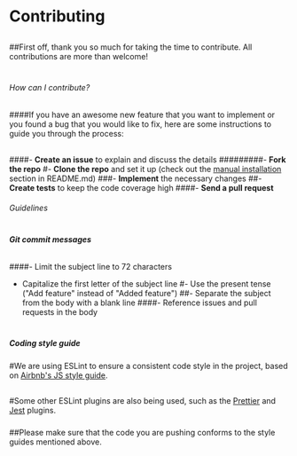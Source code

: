 # Contributing
##
##First off, thank you so much for taking the time to contribute. All contributions are more than welcome!
#
###### How can I contribute?
##
####If you have an awesome new feature that you want to implement or you found a bug that you would like to fix, here are some instructions to guide you through the process:
##
####- **Create an issue** to explain and discuss the details
#########- **Fork the repo**
#- **Clone the repo** and set it up (check out the [manual installation](https://github.com/hagopj13/node-express-boilerplate#manual-installation) section in README.md)
###- **Implement** the necessary changes
##- **Create tests** to keep the code coverage high
####- **Send a pull request**
####
###### Guidelines
#
##### Git commit messages
######
####- Limit the subject line to 72 characters
- Capitalize the first letter of the subject line
#- Use the present tense ("Add feature" instead of "Added feature")
##- Separate the subject from the body with a blank line
####- Reference issues and pull requests in the body
#
##### Coding style guide
###
#We are using ESLint to ensure a consistent code style in the project, based on [Airbnb's JS style guide](https://github.com/airbnb/javascript/tree/master/packages/eslint-config-airbnb-base).
##
#Some other ESLint plugins are also being used, such as the [Prettier](https://github.com/prettier/eslint-plugin-prettier) and [Jest](https://github.com/jest-community/eslint-plugin-jest) plugins.
###
##Please make sure that the code you are pushing conforms to the style guides mentioned above.
